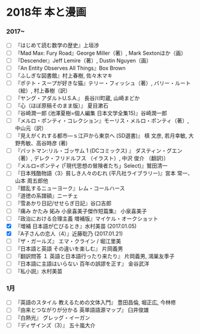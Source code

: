 #  2018年 本と漫画

### 2017~
- [ ] 『はじめて読む数学の歴史』上垣渉
- [ ] 『Mad Max: Fury Road』George Miller（著）, Mark Sextonほか（画）
- [ ] 『Descender』Jeff Lemire（著）, Dustin Nguyen（画）
- [ ] 『An Entity Observes All Things』Box Brown
- [ ] 『ふしぎな図書館』村上春樹, 佐々木マキ
- [ ] 『ポテト・スープが好きな猫』テリー・フィッシュ（著）, バリー・ルート（絵）, 村上春樹（訳）
- [ ] 『ヤング・アダルトU.S.A.』 長谷川町蔵, 山崎まどか
- [ ] 『心（ほぼ原稿そのまま版）』 夏目漱石
- [ ] 『谷崎潤一郎 (池澤夏樹=個人編集 日本文学全集15)』谷崎潤一郎
- [ ] 『メルロ・ポンティ・コレクション』モーリス・メルロ・ポンティ（著）, 中山元（訳）
- [ ] 『見えがくれする都市―ｓ江戸から東京へ (SD選書)』 槙 文彦, 若月幸敏, 大野秀敏、高谷時彦 (著)
- [ ] 『バットマン:リル・ゴッサム 1 (DCコミックス) 』 ダスティン・グエン （著）, デレク・フリドルフス （イラスト）, 中沢 俊介 （翻訳)）
- [ ] 『メルロ=ポンティ (「現代思想の冒険者たち」Select)』鷲田清一
- [ ] 『日本残酷物語〈3〉貧しき人々のむれ (平凡社ライブラリー)』宮本 常一、 山本 周五郎他
- [ ] 『錯乱するニューヨーク』レム・コールハース
- [ ] 『道徳の系譜額』ニーチェ
- [ ] 『雪あかり日記/せせらぎ日記』谷口吉郎
- [ ] 『痛み かたみ 妬み 小泉喜美子傑作短篇集』 小泉喜美子
- [ ] 『政治における合理主義 増補版』マイケル・オークショット
- [x] 『増補 日本語が亡びるとき』水村美苗 (2017.01.05)
- [x] 『A子さんの恋人（4）』近藤聡乃 (2017.01.21)
- [ ] 『ザ・ガールズ』 エマ・クライン / 堀江里美
- [ ] 『日本語と英語 その違いを楽しむ』 片岡義男
- [ ] 『翻訳問答 １ 英語と日本語行ったり来たり』 片岡義男, 鴻巣友季子
- [ ] 『日本語に主語はいらない 百年の誤謬を正す』 金谷武洋
- [ ] 『私小説』水村美苗

### 1月
- [ ] 『英語のスタイル 教えるための文体入門』 豊田昌倫, 堀正広, 今林修
- [ ] 『由来とつながりが分かる 英単語語源マップ』 臼井俊雄
- [ ] 『白熱光』 グレッグ・イーガン
- [ ] 『ディザインズ（3）』 五十嵐大介
